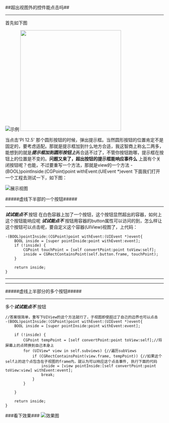 ##超出视图外的控件能点击吗##
***
首先如下图

![示例](pictures/jietu1.jpg)
<img src="pictures/jietu1.jpg" width = "320">

当点击'PI 12.5' 那个圆形按钮的时候，弹出提示框。当然圆形按钮的位置肯定不是固定的，要考虑适配。那就是提示框加到什么地方合适，我这智商上称幺二两多，能想到的就是***提示框加到圆形按钮上***再合适不过了，不管你按钮跑哪，提示框在按钮上的位置是不变的。**问题又来了，超出按钮的提示框能响应事件么** 上面有个关闭按钮呢？也能，不过要重写一个方法，那就是view的一个方法
-(BOOL)pointInside:(CGPoint)point withEvent:(UIEvent *)event
下面我们打开一个工程去测试一下，如下图：

![展示视图](pictures/jietu4.jpg)

#####虚线下半部的一个按钮#####
***
***试试能点不*** 按钮
在白色容器上加了一个按钮，这个按钮显然超出的容器，如何上这个按钮能响应呢 ***试试能点不*** 按钮用容器的button属性可以访问的到，怎么样让这个按钮可以点击呢，要自定义这个容器(UIView)视图了，上代码：
```objc
-(BOOL)pointInside:(CGPoint)point withEvent:(UIEvent *)event{
    BOOL inside = [super pointInside:point withEvent:event];
    if (!inside) {
        CGPoint touchPoint = [self convertPoint:point toView:self];
        inside = CGRectContainsPoint(self.button.frame, touchPoint);
    }

    return inside;
}
```

***
***
#####虚线上半部分的多个按钮#####
***
多个***试试能点不*** 按钮
```objc
//答案很简单，重写下UIView的这个方法就行了，子视图即使超过了自己的边界也可以点击
-(BOOL)pointInside:(CGPoint)point withEvent:(UIEvent *)event{
    BOOL inside = [super pointInside:point withEvent:event];
    
    if (!inside) {
        CGPoint tempPoint = [self convertPoint:point toView:self];//将屏幕上的点转换到自己本身上
        for (UIView* view in self.subviews) {//遍历subViews
            if (CGRectContainsPoint(view.frame, tempPoint)) {//如果这个self上的这个点包含在子视图的frame内，就认为可以响应这个点击事件, 执行下面的代码
                inside = [view pointInside:[self convertPoint:point toView:view] withEvent:event];
                break;
            }
        }
        
    }
    
    return inside;
}
```


###看下效果###
![效果图](pictures/jietu5.jpg)
